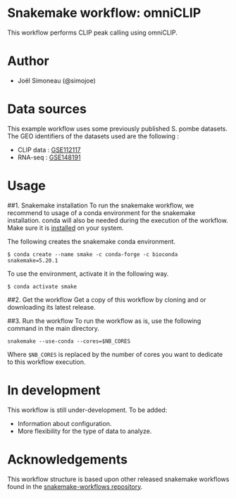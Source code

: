 # Snakemake workflow: omniCLIP
This workflow performs CLIP peak calling using omniCLIP.

# Author

* Joël Simoneau (@simojoe)

# Data sources
This example workflow uses some previously published S. pombe datasets. The GEO
identifiers of the datasets used are the following :

* CLIP data : [GSE112117](https://www.ncbi.nlm.nih.gov/geo/query/acc.cgi?acc=GSE112117)
* RNA-seq : [GSE148191](https://www.ncbi.nlm.nih.gov/geo/query/acc.cgi?acc=GSE148191)

# Usage

##1. Snakemake installation
To run the snakemake workflow, we recommend to usage of a conda environment for
the snakemake installation. conda will also be needed during the execution of
the workflow. Make sure it is [installed](https://docs.conda.io/projects/conda/en/latest/user-guide/install/)
on your system.

The following creates the snakemake conda environment.

```
$ conda create --name smake -c conda-forge -c bioconda snakemake=5.20.1
```

To use the environment, activate it in the following way.

```
$ conda activate smake
```

##2. Get the workflow
Get a copy of this workflow by cloning and or downloading its latest release.

##3. Run the workflow
To run the workflow as is, use the following command in the main directory.

```
snakemake --use-conda --cores=$NB_CORES
```

Where `$NB_CORES` is replaced by the number of cores you want to dedicate to
this workflow execution.

# In development
This workflow is still under-development. To be added:

* Information about configuration.
* More flexibility for the type of data to analyze.

# Acknowledgements
This workflow structure is based upon other released snakemake workflows found
in the [snakemake-workflows repository](https://github.com/snakemake-workflows).
